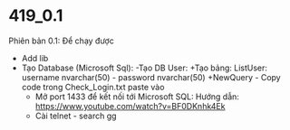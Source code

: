 # 419_0.1

Phiên bản 0.1:
Để chạy được
- Add lib
- Tạo Database (Microsoft Sql): 
  -Tạo DB User:
    +Tạo bảng: ListUser: username nvarchar(50) - password nvarchar(50)
    +NewQuery - Copy code trong Check_Login.txt paste vào
  - Mở port 1433 để kết nối tới Microsoft SQL: Hướng dẫn: https://www.youtube.com/watch?v=BF0DKnhk4Ek
  - Cài telnet - search gg
    
